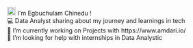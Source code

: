  <img width="20" height="20" alt="image" src="https://github.com/user-attachments/assets/3d09e528-7636-4a08-9606-e6f53a52d7fe" />
 I'm Egbuchulam Chinedu ! <br>
💻 Data Analyst sharing about my journey and learnings in tech<br>
🔭 I’m currently working on Projects with https://www.amdari.io/ <br>
🤔 I’m looking for help with internships in Data Analystic<br>
